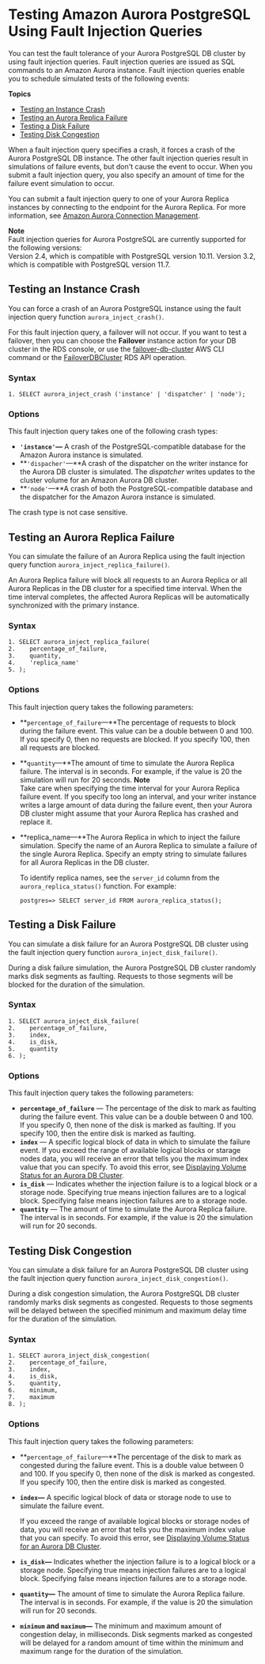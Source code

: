 # Testing Amazon Aurora PostgreSQL Using Fault Injection Queries<a name="AuroraPostgreSQL.Managing.FaultInjectionQueries"></a>

You can test the fault tolerance of your Aurora PostgreSQL DB cluster by using fault injection queries\. Fault injection queries are issued as SQL commands to an Amazon Aurora instance\. Fault injection queries enable you to schedule simulated tests of the following events:

**Topics**
+ [Testing an Instance Crash](#AuroraPostgreSQL.Managing.FaultInjectionQueries.Crash)
+ [Testing an Aurora Replica Failure](#AuroraPostgreSQL.Managing.FaultInjectionQueries.ReplicaFailure)
+ [Testing a Disk Failure](#AuroraPostgreSQL.Managing.FaultInjectionQueries.DiskFailure)
+ [Testing Disk Congestion](#AuroraPostgreSQL.Managing.FaultInjectionQueries.DiskCongestion)

When a fault injection query specifies a crash, it forces a crash of the Aurora PostgreSQL DB instance\. The other fault injection queries result in simulations of failure events, but don't cause the event to occur\. When you submit a fault injection query, you also specify an amount of time for the failure event simulation to occur\.

You can submit a fault injection query to one of your Aurora Replica instances by connecting to the endpoint for the Aurora Replica\. For more information, see [Amazon Aurora Connection Management](Aurora.Overview.Endpoints.md)\.

**Note**  
Fault injection queries for Aurora PostgreSQL are currently supported for the following versions:  
Version 2\.4, which is compatible with PostgreSQL version 10\.11\.
Version 3\.2, which is compatible with PostgreSQL version 11\.7\.

## Testing an Instance Crash<a name="AuroraPostgreSQL.Managing.FaultInjectionQueries.Crash"></a>

You can force a crash of an Aurora PostgreSQL instance using the fault injection query function `aurora_inject_crash()`\.

For this fault injection query, a failover will not occur\. If you want to test a failover, then you can choose the **Failover** instance action for your DB cluster in the RDS console, or use the [failover\-db\-cluster](https://docs.aws.amazon.com/cli/latest/reference/rds/failover-db-cluster.html) AWS CLI command or the [FailoverDBCluster](https://docs.aws.amazon.com/AmazonRDS/latest/APIReference/API_FailoverDBCluster.html) RDS API operation\. 

### Syntax<a name="AuroraMySQL.Managing.FaultInjectionQueries.Crash-Syntax"></a>

```
1. SELECT aurora_inject_crash ('instance' | 'dispatcher' | 'node');
```

### Options<a name="AuroraPostgreSQL.Managing.FaultInjectionQueries.Crash-Options"></a>

This fault injection query takes one of the following crash types:
+ **`'instance'`—** A crash of the PostgreSQL\-compatible database for the Amazon Aurora instance is simulated\.
+ **`'dispacher'`—**A crash of the dispatcher on the writer instance for the Aurora DB cluster is simulated\. The *dispatcher* writes updates to the cluster volume for an Amazon Aurora DB cluster\.
+ **`'node'`—**A crash of both the PostgreSQL\-compatible database and the dispatcher for the Amazon Aurora instance is simulated\.

The crash type is not case sensitive\.

## Testing an Aurora Replica Failure<a name="AuroraPostgreSQL.Managing.FaultInjectionQueries.ReplicaFailure"></a>

You can simulate the failure of an Aurora Replica using the fault injection query function `aurora_inject_replica_failure()`\.

An Aurora Replica failure will block all requests to an Aurora Replica or all Aurora Replicas in the DB cluster for a specified time interval\. When the time interval completes, the affected Aurora Replicas will be automatically synchronized with the primary instance\. 

### Syntax<a name="AuroraPostgreSQL.Managing.FaultInjectionQueries.ReplicaFailure-Syntax"></a>

```
1. SELECT aurora_inject_replica_failure(
2.    percentage_of_failure, 
3.    quantity, 
4.    'replica_name'
5. );
```

### Options<a name="AuroraPostgreSQL.Managing.FaultInjectionQueries.ReplicaFailure-Options"></a>

This fault injection query takes the following parameters:
+ **`percentage_of_failure`—**The percentage of requests to block during the failure event\. This value can be a double between 0 and 100\. If you specify 0, then no requests are blocked\. If you specify 100, then all requests are blocked\.
+ **`quantity`—**The amount of time to simulate the Aurora Replica failure\. The interval is in seconds\. For example, if the value is 20 the simulation will run for 20 seconds\.
**Note**  
Take care when specifying the time interval for your Aurora Replica failure event\. If you specify too long an interval, and your writer instance writes a large amount of data during the failure event, then your Aurora DB cluster might assume that your Aurora Replica has crashed and replace it\.
+ **replica\_name—**The Aurora Replica in which to inject the failure simulation\. Specify the name of an Aurora Replica to simulate a failure of the single Aurora Replica\. Specify an empty string to simulate failures for all Aurora Replicas in the DB cluster\. 

  To identify replica names, see the `server_id` column from the `aurora_replica_status()` function\. For example:

  ```
  postgres=> SELECT server_id FROM aurora_replica_status();
  ```

## Testing a Disk Failure<a name="AuroraPostgreSQL.Managing.FaultInjectionQueries.DiskFailure"></a>

You can simulate a disk failure for an Aurora PostgreSQL DB cluster using the fault injection query function `aurora_inject_disk_failure()`\.

During a disk failure simulation, the Aurora PostgreSQL DB cluster randomly marks disk segments as faulting\. Requests to those segments will be blocked for the duration of the simulation\.

### Syntax<a name="AuroraPostgreSQL.Managing.FaultInjectionQueries.DiskFailure-Syntax"></a>

```
1. SELECT aurora_inject_disk_failure(
2.    percentage_of_failure, 
3.    index, 
4.    is_disk, 
5.    quantity
6. );
```

### Options<a name="AuroraPostgreSQL.Managing.FaultInjectionQueries.DiskFailure-Options"></a>

This fault injection query takes the following parameters:
+ **`percentage_of_failure`** — The percentage of the disk to mark as faulting during the failure event\. This value can be a double between 0 and 100\. If you specify 0, then none of the disk is marked as faulting\. If you specify 100, then the entire disk is marked as faulting\.
+ **`index`** — A specific logical block of data in which to simulate the failure event\. If you exceed the range of available logical blocks or starage nodes data, you will receive an error that tells you the maximum index value that you can specify\. To avoid this error, see [Displaying Volume Status for an Aurora DB Cluster](AuroraPostgreSQL.Managing.VolumeStatus.md)\.
+ **`is_disk`** — Indicates whether the injection failure is to a logical block or a storage node\. Specifying true means injection failures are to a logical block\. Specifying false means injection failures are to a storage node\.
+ **`quantity`** — The amount of time to simulate the Aurora Replica failure\. The interval is in seconds\. For example, if the value is 20 the simulation will run for 20 seconds\.

## Testing Disk Congestion<a name="AuroraPostgreSQL.Managing.FaultInjectionQueries.DiskCongestion"></a>

You can simulate a disk failure for an Aurora PostgreSQL DB cluster using the fault injection query function `aurora_inject_disk_congestion()`\.

During a disk congestion simulation, the Aurora PostgreSQL DB cluster randomly marks disk segments as congested\. Requests to those segments will be delayed between the specified minimum and maximum delay time for the duration of the simulation\.

### Syntax<a name="AuroraPostgreSQL.Managing.FaultInjectionQueries.DiskCongestion-Syntax"></a>

```
1. SELECT aurora_inject_disk_congestion(
2.    percentage_of_failure, 
3.    index, 
4.    is_disk, 
5.    quantity, 
6.    minimum, 
7.    maximum
8. );
```

### Options<a name="AuroraPostgreSQL.Managing.FaultInjectionQueries.DiskCongestion-Options"></a>

This fault injection query takes the following parameters:
+ **`percentage_of_failure`—**The percentage of the disk to mark as congested during the failure event\. This is a double value between 0 and 100\. If you specify 0, then none of the disk is marked as congested\. If you specify 100, then the entire disk is marked as congested\.
+ **`index`—** A specific logical block of data or storage node to use to simulate the failure event\.

  If you exceed the range of available logical blocks or storage nodes of data, you will receive an error that tells you the maximum index value that you can specify\. To avoid this error, see [Displaying Volume Status for an Aurora DB Cluster](AuroraPostgreSQL.Managing.VolumeStatus.md)\.
+ **`is_disk`—** Indicates whether the injection failure is to a logical block or a storage node\. Specifying true means injection failures are to a logical block\. Specifying false means injection failures are to a storage node\.
+ **`quantity`—** The amount of time to simulate the Aurora Replica failure\. The interval is in seconds\. For example, if the value is 20 the simulation will run for 20 seconds\.
+ **`minimum` and `maximum`—** The minimum and maximum amount of congestion delay, in milliseconds\. Disk segments marked as congested will be delayed for a random amount of time within the minimum and maximum range for the duration of the simulation\.